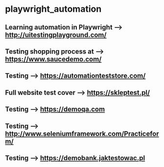 # playwright_automation
Learning automation in Playwright --> http://uitestingplayground.com/
----------
Testing shopping process at --> https://www.saucedemo.com/
---------------
Testing  --> https://automationteststore.com/
----------
Full website test cover --> https://skleptest.pl/
----------
Testing --> https://demoqa.com
--------------------
Testing --> http://www.seleniumframework.com/Practiceform/
----------------------------
Testing --> https://demobank.jaktestowac.pl
---------------
